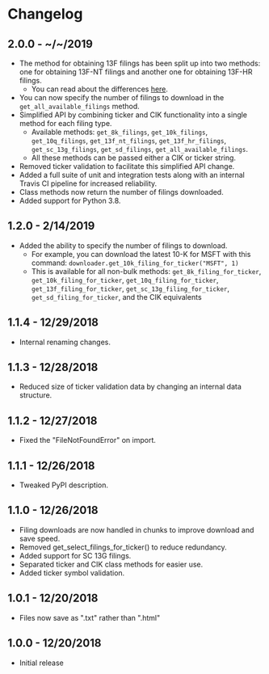 # Changelog

## 2.0.0 - ~/~/2019

- The method for obtaining 13F filings has been split up into two methods: one for obtaining 13F-NT filings and another one for obtaining 13F-HR filings.
  - You can read about the differences [here](https://www.sec.gov/divisions/investment/13ffaq.htm).
- You can now specify the number of filings to download in the `get_all_available_filings` method.
- Simplified API by combining ticker and CIK functionality into a single method for each filing type.
  - Available methods: `get_8k_filings`, `get_10k_filings`, `get_10q_filings`, `get_13f_nt_filings`, `get_13f_hr_filings`, `get_sc_13g_filings`, `get_sd_filings`, `get_all_available_filings`.
  - All these methods can be passed either a CIK or ticker string.
- Removed ticker validation to facilitate this simplified API change.
- Added a full suite of unit and integration tests along with an internal Travis CI pipeline for increased reliability.
- Class methods now return the number of filings downloaded.
- Added support for Python 3.8.

## 1.2.0 - 2/14/2019

- Added the ability to specify the number of filings to download.
  - For example, you can download the latest 10-K for MSFT with this command: `downloader.get_10k_filing_for_ticker("MSFT", 1)`
  - This is available for all non-bulk methods: `get_8k_filing_for_ticker`, `get_10k_filing_for_ticker`, `get_10q_filing_for_ticker`, `get_13f_filing_for_ticker`, `get_sc_13g_filing_for_ticker`, `get_sd_filing_for_ticker`, and the CIK equivalents

## 1.1.4 - 12/29/2018

- Internal renaming changes.

## 1.1.3 - 12/28/2018

- Reduced size of ticker validation data by changing an internal data structure.

## 1.1.2 - 12/27/2018

- Fixed the "FileNotFoundError" on import.

## 1.1.1 - 12/26/2018

- Tweaked PyPI description.

## 1.1.0 - 12/26/2018

- Filing downloads are now handled in chunks to improve download and save speed.
- Removed get_select_filings_for_ticker() to reduce redundancy.
- Added support for SC 13G filings.
- Separated ticker and CIK class methods for easier use.
- Added ticker symbol validation.

## 1.0.1 - 12/20/2018

- Files now save as ".txt" rather than ".html"

## 1.0.0 - 12/20/2018

- Initial release
